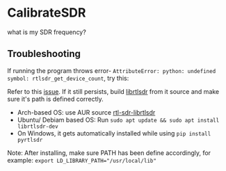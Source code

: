 # CalibrateSDR
what is my SDR frequency?


## Troubleshooting

If running the program throws error- ```AttributeError: python: undefined symbol: rtlsdr_get_device_count```, try this:
 
Refer to this [issue](https://github.com/roger-/pyrtlsdr/issues/7#issuecomment-47391543). If it still persists, build [librtlsdr](https://github.com/librtlsdr/librtlsdr) from it source and make sure it's path is defined correctly. 

* Arch-based OS: use AUR source [rtl-sdr-librtlsdr](https://aur.archlinux.org/packages/rtl-sdr-librtlsdr-git/)
* Ubuntu/ Debiam based OS: Run ```sudo apt update && sudo apt install librtlsdr-dev```
* On Windows, it gets automatically installed while using ```pip install pyrtlsdr```

Note: After installing, make sure PATH has been define accordingly, for example: ```export LD_LIBRARY_PATH="/usr/local/lib"```
